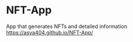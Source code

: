 # NFT-App
App that generates NFTs and detailed information<br />
https://asya404.github.io/NFT-App/
